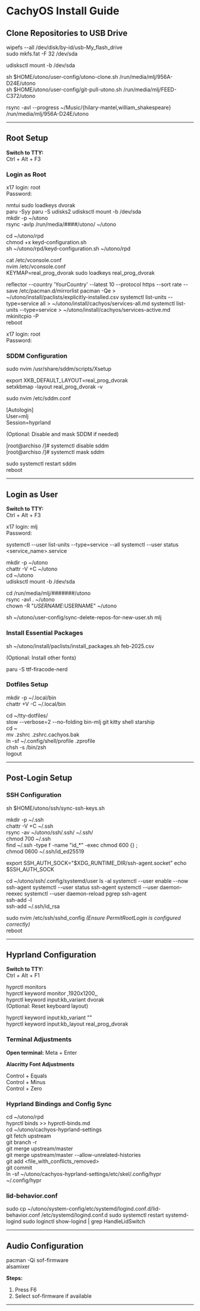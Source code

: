 # CachyOS Install Guide

## Clone Repositories to USB Drive

wipefs --all /dev/disk/by-id/usb-My_flash_drive  
sudo mkfs.fat -F 32 /dev/sda  

udisksctl mount -b /dev/sda  

sh $HOME/utono/user-config/utono-clone.sh /run/media/mlj/956A-D24E/utono  
sh $HOME/utono/user-config/git-pull-utono.sh /run/media/mlj/FEED-C372/utono  

rsync -avl --progress ~/Music/{hilary-mantel,william_shakespeare} /run/media/mlj/956A-D24E/utono  

---

## Root Setup

**Switch to TTY:**  
Ctrl + Alt + F3

### Login as Root  

x17 login: root  
Password:  

nmtui
sudo loadkeys dvorak  
paru -Syy
paru -S udisks2
udisksctl mount -b /dev/sda  
mkdir -p ~/utono  
rsync -avlp /run/media/####/utono/ ~/utono  

cd ~/utono/rpd  
chmod +x keyd-configuration.sh  
sh ~/utono/rpd/keyd-configuration.sh ~/utono/rpd  
<!-- localectl status   -->
<!-- sudo localectl set-x11-keymap real_prog_dvorak   -->
cat /etc/vconsole.conf  
nvim /etc/vconsole.conf  
    KEYMAP=real_prog_dvorak
sudo loadkeys real_prog_dvorak  

reflector --country 'YourCountry' --latest 10 --protocol https --sort rate --save /etc/pacman.d/mirrorlist
pacman -Qe > ~/utono/install/paclists/explicitly-installed.csv
systemctl list-units --type=service all > ~/utono/install/cachyos/services-all.md
systemctl list-units --type=service > ~/utono/install/cachyos/services-active.md
mkinitcpio -P  
reboot








x17 login: root  
Password:  

### SDDM Configuration

sudo nvim /usr/share/sddm/scripts/Xsetup  

export XKB_DEFAULT_LAYOUT=real_prog_dvorak  
setxkbmap -layout real_prog_dvorak -v  

sudo nvim /etc/sddm.conf  

[Autologin]  
User=mlj  
Session=hyprland  

(Optional: Disable and mask SDDM if needed)

[root@archiso /]# systemctl disable sddm  
[root@archiso /]# systemctl mask sddm  

sudo systemctl restart sddm  
reboot  

---

## Login as User

**Switch to TTY:**  
Ctrl + Alt + F3

x17 login: mlj  
Password:  

systemctl --user list-units --type=service --all
systemctl --user status <service_name>.service

mkdir -p ~/utono  
chattr -V +C ~/utono  
cd ~/utono  
udisksctl mount -b /dev/sda  

cd /run/media/mlj/#######/utono  
rsync -avl . ~/utono  
chown -R "$USERNAME:$USERNAME" ~/utono  

sh ~/utono/user-config/sync-delete-repos-for-new-user.sh mlj  

### Install Essential Packages  
<!-- paru -S --needed blueman git-delta kitty libnotify ripgrep socat starship stow zoxide ttf-jetbrains-mono-nerd   -->

sh ~/utono/install/paclists/install_packages.sh feb-2025.csv

(Optional: Install other fonts)

paru -S ttf-firacode-nerd  

### Dotfiles Setup  

mkdir -p ~/.local/bin  
chattr +V -C ~/.local/bin  

cd ~/tty-dotfiles/  
stow --verbose=2 --no-folding bin-mlj git kitty shell starship  
cd ~  
mv .zshrc .zshrc.cachyos.bak  
ln -sf ~/.config/shell/profile .zprofile  
chsh -s /bin/zsh  
logout  

---

## Post-Login Setup

### SSH Configuration  

sh $HOME/utono/ssh/sync-ssh-keys.sh  

mkdir -p ~/.ssh  
chattr -V +C ~/.ssh  
rsync -av ~/utono/ssh/.ssh/ ~/.ssh/  
chmod 700 ~/.ssh  
find ~/.ssh -type f -name "id_*" -exec chmod 600 {} \;  
chmod 0600 ~/.ssh/id_ed25519  

export SSH_AUTH_SOCK="$XDG_RUNTIME_DIR/ssh-agent.socket"
echo $SSH_AUTH_SOCK

cd ~/utono/ssh/.config/systemd/user
ls -al
systemctl --user enable --now ssh-agent
systemctl --user status ssh-agent
systemctl --user daemon-reexec
systemctl --user daemon-reload
pgrep ssh-agent  
ssh-add -l  
ssh-add ~/.ssh/id_rsa  

sudo nvim /etc/ssh/sshd_config *(Ensure PermitRootLogin is configured correctly)*  
reboot  

---

## Hyprland Configuration

**Switch to TTY:**  
Ctrl + Alt + F1  

hyprctl monitors  
hyprctl keyword monitor ,1920x1200,,  
hyprctl keyword input:kb_variant dvorak  
(Optional: Reset keyboard layout)  

hyprctl keyword input:kb_variant ""  
hyprctl keyword input:kb_layout real_prog_dvorak  

### Terminal Adjustments  
**Open terminal:** Meta + Enter  

**Alacritty Font Adjustments**  

Control + Equals  
Control + Minus  
Control + Zero  

### Hyprland Bindings and Config Sync  

cd ~/utono/rpd  
hyprctl binds >> hyprctl-binds.md  
cd ~/utono/cachyos-hyprland-settings  
git fetch upstream  
git branch -r  
git merge upstream/master  
git merge upstream/master --allow-unrelated-histories  
git add <file_with_conflicts_removed>  
git commit  
ln -sf ~/utono/cachyos-hyprland-settings/etc/skel/.config/hypr ~/.config/hypr
<!-- sh $HOME/utono/user-config/link_hyprland_settings.sh   -->

### lid-behavior.conf

sudo cp ~/utono/system-config/etc/systemd/logind.conf.d/lid-behavior.conf /etc/systemd/logind.conf.d
sudo systemctl restart systemd-logind
sudo loginctl show-logind | grep HandleLidSwitch



---

## Audio Configuration

pacman -Qi sof-firmware  
alsamixer  

**Steps:**  
1. Press F6  
2. Select sof-firmware if available  

---

